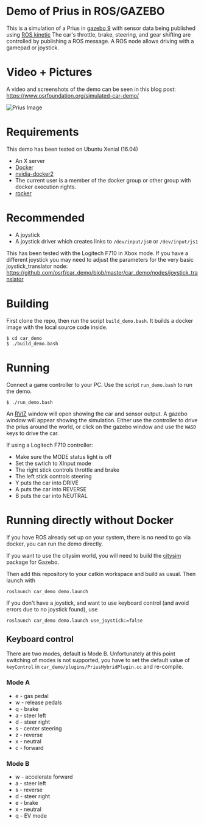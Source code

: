 # Demo of Prius in ROS/GAZEBO

This is a simulation of a Prius in [gazebo 9](http://gazebosim.org) with sensor data being published using [ROS kinetic](http://wiki.ros.org/kinetic/Installation)
The car's throttle, brake, steering, and gear shifting are controlled by publishing a ROS message.
A ROS node allows driving with a gamepad or joystick.

# Video + Pictures

A video and screenshots of the demo can be seen in this blog post: https://www.osrfoundation.org/simulated-car-demo/

![Prius Image](https://www.osrfoundation.org/wordpress2/wp-content/uploads/2017/06/prius_roundabout_exit.png)

# Requirements

This demo has been tested on Ubuntu Xenial (16.04)

* An X server
* [Docker](https://www.docker.com/get-docker)
* [nvidia-docker2](https://github.com/nvidia/nvidia-docker/wiki/Installation-(version-2.0))
* The current user is a member of the docker group or other group with docker execution rights.
* [rocker](https://github.com/osrf/rocker)

# Recommended

* A joystick
* A joystick driver which creates links to `/dev/input/js0` or `/dev/input/js1`

This has been tested with the Logitech F710 in Xbox mode. If you have a different joystick you may need to adjust the parameters for the very basic joystick_translator node: https://github.com/osrf/car_demo/blob/master/car_demo/nodes/joystick_translator

# Building

First clone the repo, then run the script `build_demo.bash`.
It builds a docker image with the local source code inside.

```
$ cd car_demo
$ ./build_demo.bash
```

# Running

Connect a game controller to your PC.
Use the script `run_demo.bash` to run the demo.

```
$ ./run_demo.bash
```
An [RVIZ](http://wiki.ros.org/rviz) window will open showing the car and sensor output.
A gazebo window will appear showing the simulation.
Either use the controller to drive the prius around the world, or click on the gazebo window and use the `WASD` keys to drive the car.

If using a Logitech F710 controller:

* Make sure the MODE status light is off
* Set the swtich to XInput mode
* The right stick controls throttle and brake
* The left stick controls steering
* Y puts the car into DRIVE
* A puts the car into REVERSE
* B puts the car into NEUTRAL

# Running directly without Docker

If you have ROS already set up on your system, there is no need to
go via docker, you can run the demo directly.

If you want to use the citysim world, you will need to build the [citysim](https://bitbucket.org/osrf/citysim) package for Gazebo.

Then add this repository to your catkin workspace and build as usual.
Then launch with 

`roslaunch car_demo demo.launch`

If you don't have a joystick, and want to use keyboard control
(and avoid errors due to no joystick found), use

`roslaunch car_demo demo.launch use_joystick:=false`

## Keyboard control

There are two modes, default is Mode B.
Unfortunately at this point switching of modes is not supported, you 
have to set the default value of `keyControl` in
`car_demo/plugins/PriusHybridPlugin.cc` and re-compile.

### Mode A

* e - gas pedal
* w - release pedals
* q - brake
* a - steer left
* d - steer right
* s - center steering
* z - reverse
* x - neutral
* c - forward

### Mode B

* w - accelerate forward
* a - steer left
* s - reverse
* d - steer right
* e - brake
* x - neutral
* q - EV mode
